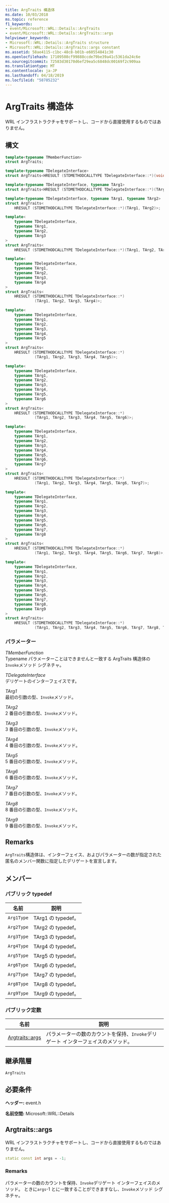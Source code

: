 ```yaml
---
title: ArgTraits 構造体
ms.date: 10/03/2018
ms.topic: reference
f1_keywords:
- event/Microsoft::WRL::Details::ArgTraits
- event/Microsoft::WRL::Details::ArgTraits::args
helpviewer_keywords:
- Microsoft::WRL::Details::ArgTraits structure
- Microsoft::WRL::Details::ArgTraits::args constant
ms.assetid: 58ae4115-c1bc-48c8-b01b-e60554841c30
ms.openlocfilehash: 17109508cf99888ccde79be39a41c5361da24c6e
ms.sourcegitcommit: 72583d30170d6ef29ea5c6848dc00169f2c909aa
ms.translationtype: MT
ms.contentlocale: ja-JP
ms.lasthandoff: 04/18/2019
ms.locfileid: "58785232"
---
```

# <a name="argtraits-structure"></a>ArgTraits 構造体

WRL インフラストラクチャをサポートし、コードから直接使用するものではありません。

## <a name="syntax"></a>構文

```cpp
template<typename TMemberFunction>
struct ArgTraits;

template<typename TDelegateInterface>
struct ArgTraits<HRESULT (STDMETHODCALLTYPE TDelegateInterface::*)(void)>;

template<typename TDelegateInterface, typename TArg1>
struct ArgTraits<HRESULT (STDMETHODCALLTYPE TDelegateInterface::*)(TArg1)>;

template<typename TDelegateInterface, typename TArg1, typename TArg2>
struct ArgTraits<
    HRESULT (STDMETHODCALLTYPE TDelegateInterface::*)(TArg1, TArg2)>;

template<
    typename TDelegateInterface,
    typename TArg1,
    typename TArg2,
    typename TArg3
>
struct ArgTraits<
    HRESULT (STDMETHODCALLTYPE TDelegateInterface::*)(TArg1, TArg2, TArg3)>;

template<
    typename TDelegateInterface,
    typename TArg1,
    typename TArg2,
    typename TArg3,
    typename TArg4
>
struct ArgTraits<
    HRESULT (STDMETHODCALLTYPE TDelegateInterface::*)
             (TArg1, TArg2, TArg3, TArg4)>;

template<
    typename TDelegateInterface,
    typename TArg1,
    typename TArg2,
    typename TArg3,
    typename TArg4,
    typename TArg5
>
struct ArgTraits<
    HRESULT (STDMETHODCALLTYPE TDelegateInterface::*)
             (TArg1, TArg2, TArg3, TArg4, TArg5)>;

template<
    typename TDelegateInterface,
    typename TArg1,
    typename TArg2,
    typename TArg3,
    typename TArg4,
    typename TArg5,
    typename TArg6
>
struct ArgTraits<
    HRESULT (STDMETHODCALLTYPE TDelegateInterface::*)
             (TArg1, TArg2, TArg3, TArg4, TArg5, TArg6)>;

template<
    typename TDelegateInterface,
    typename TArg1,
    typename TArg2,
    typename TArg3,
    typename TArg4,
    typename TArg5,
    typename TArg6,
    typename TArg7
>
struct ArgTraits<
    HRESULT (STDMETHODCALLTYPE TDelegateInterface::*)
             (TArg1, TArg2, TArg3, TArg4, TArg5, TArg6, TArg7)>;

template<
    typename TDelegateInterface,
    typename TArg1,
    typename TArg2,
    typename TArg3,
    typename TArg4,
    typename TArg5,
    typename TArg6,
    typename TArg7,
    typename TArg8
>
struct ArgTraits<
    HRESULT (STDMETHODCALLTYPE TDelegateInterface::*)
             (TArg1, TArg2, TArg3, TArg4, TArg5, TArg6, TArg7, TArg8)>;

template<
    typename TDelegateInterface,
    typename TArg1,
    typename TArg2,
    typename TArg3,
    typename TArg4,
    typename TArg5,
    typename TArg6,
    typename TArg7,
    typename TArg8,
    typename TArg9
>
struct ArgTraits<
    HRESULT (STDMETHODCALLTYPE TDelegateInterface::*)
             (TArg1, TArg2, TArg3, TArg4, TArg5, TArg6, TArg7, TArg8, TArg9)>;
```

### <a name="parameters"></a>パラメーター

*TMemberFunction*<br/>
Typename パラメーターことはできませんと一致する ArgTraits 構造体の`Invoke`メソッド シグネチャ。

*TDelegateInterface*<br/>
デリゲートのインターフェイスです。

*TArg1*<br/>
最初の引数の型、`Invoke`メソッド。

*TArg2*<br/>
2 番目の引数の型、`Invoke`メソッド。

*TArg3*<br/>
3 番目の引数の型、`Invoke`メソッド。

*TArg4*<br/>
4 番目の引数の型、`Invoke`メソッド。

*TArg5*<br/>
5 番目の引数の型、`Invoke`メソッド。

*TArg6*<br/>
6 番目の引数の型、`Invoke`メソッド。

*TArg7*<br/>
7 番目の引数の型、`Invoke`メソッド。

*TArg8*<br/>
8 番目の引数の型、`Invoke`メソッド。

*TArg9*<br/>
9 番目の引数の型、`Invoke`メソッド。

## <a name="remarks"></a>Remarks

`ArgTraits`構造体は、インターフェイス、およびパラメーターの数が指定された匿名のメンバー関数に指定したデリゲートを宣言します。

## <a name="members"></a>メンバー

### <a name="public-typedefs"></a>パブリック typedef

名前       | 説明
---------- | ----------------------
`Arg1Type` | TArg1 の typedef。
`Arg2Type` | TArg2 の typedef。
`Arg3Type` | TArg3 の typedef。
`Arg4Type` | TArg4 の typedef。
`Arg5Type` | TArg5 の typedef。
`Arg6Type` | TArg6 の typedef。
`Arg7Type` | TArg7 の typedef。
`Arg8Type` | TArg8 の typedef。
`Arg9Type` | TArg9 の typedef。

### <a name="public-constants"></a>パブリック定数

名前                     | 説明
------------------------ | ---------------------------------------------------------------------------------------
[Argtraits::args](#args) | パラメーターの数のカウントを保持、`Invoke`デリゲート インターフェイスのメソッド。

## <a name="inheritance-hierarchy"></a>継承階層

`ArgTraits`

## <a name="requirements"></a>必要条件

**ヘッダー:** event.h

**名前空間:** Microsoft::WRL::Details

## <a name="args"></a>Argtraits::args

WRL インフラストラクチャをサポートし、コードから直接使用するものではありません。

```cpp
static const int args = -1;
```

### <a name="remarks"></a>Remarks

パラメーターの数のカウントを保持、`Invoke`デリゲート インターフェイスのメソッド。 ときに`args`-1 とに一致することができますなし、`Invoke`メソッド シグネチャ。
